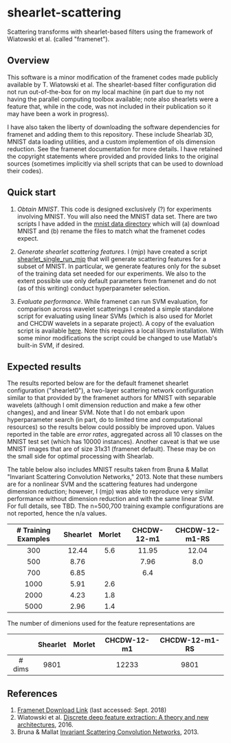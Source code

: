 # shearlet-scattering
Scattering transforms with shearlet-based filters using the framework of Wiatowski et al.  (called "framenet").


## Overview
This software is a minor modification of the framenet codes made publicly available by T. Wiatowski et al.  The shearlet-based filter configuration did not run out-of-the-box for on my local machine (in part due to my not having the parallel computing toolbox available; note also shearlets were a feature that, while in the code, was not included in their publication so it may have been a work in progress).  

I have also taken the liberty of downloading the software dependencies for framenet and adding them to this repository.  These include Shearlab 3D, MNIST data loading utilities, and a custom implemention of ols dimension reduction.  See the framenet documentation for more details.  I have retained the copyright statements where provided and provided links to the original sources (sometimes implicitly via shell scripts that can be used to download their codes).

## Quick start

1.  *Obtain MNIST*.  This code is designed exclusively (?) for experiments involving MNIST. You will also need the MNIST data set.  There are two scripts I have added in  the [mnist data directory](./src/framenet/MNIST_dataset) which will (a) download MNIST and (b) rename the files to match what the framenet codes expect.  

2.  *Generate shearlet scattering features*.  I (mjp) have created a script [shearlet_single_run_mjp](./src/framenet/shearlet_single_run_mjp.m) that will generate scattering features for a subset of MNIST.  In particular, we generate features only for the subset of the training data set needed for our experiments.  We also to the extent possible use only default parameters from framenet and do not (as of this writing) conduct hyperparameter selection.

3.  *Evaluate performance*.  While framenet can run SVM evaluation, for comparison across wavelet scatterings I created a simple standalone script for evaluating using linear SVMs (which is also used for Morlet and CHCDW wavelets in a separate project).  A copy of the evaluation script is available [here](./src/evaluation/classify_main.m).  Note this requires a local libsvm installation.  With some minor modifications the script could be changed to use Matlab's built-in SVM, if desired.

## Expected results

The results reported below are for the default framenet shearlet configuration ("shearlet0"), a two-layer scattering network configuration similar to that provided by the framenet authors for MNIST with separable wavelets (although I omit dimension reduction and make a few other changes), and and linear SVM.  Note that I do not embark upon hyperparameter search (in part, do to limited time and computational resources) so the results below could possibly be improved upon.  Values reported in the table are *error rates*, aggregated across all 10 classes on the MNIST test set (which has 10000 instances).
Another caveat is that we use MNIST images that are of size 31x31 (framenet default).  These may be on the small side for optimal processing with Shearlab.

The table below also includes MNIST results taken from Bruna & Mallat "Invariant Scattering Convolution Networks," 2013.  Note that these numbers are for a nonlinear SVM and the scattering features had undergone dimension reduction; however, I (mjp) was able to reproduce very similar performance without dimension reduction and with the same linear SVM.  For full details, see TBD.  The n=500,700 training example configurations are not reported, hence the n/a values.


| # Training Examples | Shearlet  |  Morlet   | CHCDW-12-m1 |  CHCDW-12-m1-RS |
|      :---:          |    :---:  |   :---:   | :---:       |  :---:          |
|    300              |   12.44   |     5.6   |   11.95     |  12.04          |
|    500              |   8.76    |           |   7.96      |   8.0           |
|    700              |   6.85    |           |   6.4       |                 |
|    1000             |   5.91    |     2.6   |             |                 |
|    2000             |   4.23    |     1.8   |             |                 |
|    5000             |   2.96    |     1.4   |             |                 |

The number of dimenions used for the feature representations are

|            | Shearlet    |  Morlet   | CHCDW-12-m1 | CHCDW-12-m1-RS |
|  :---:     |      :---:  |  :---:    |   :---:     | :---:          |
|  # dims    |  9801       |           | 12233       |  9801          |

## References

1.  [Framenet Download Link](https://www.nari.ee.ethz.ch/commth/research/downloads/dl_feat_extract.html) (last accessed: Sept. 2018)
2.  Wiatowski et al. [Discrete deep feature extraction: A theory and new architectures](https://www.nari.ee.ethz.ch/commth/pubs/p/ICML2016), 2016.
3.  Bruna & Mallat [Invariant Scattering Convolution Networks](https://www.di.ens.fr/~mallat/papiers/Bruna-Mallat-Pami-Scat.pdf), 2013.
